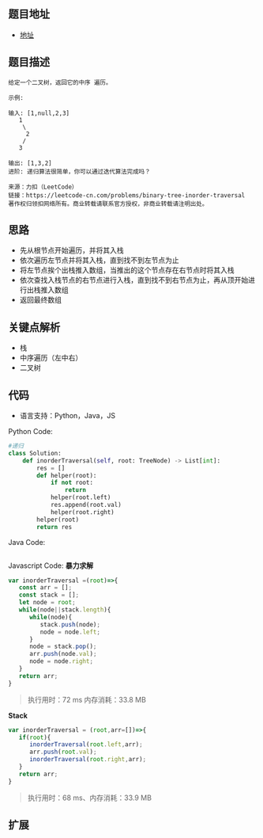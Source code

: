 ## 题目地址

- [地址](https://leetcode-cn.com/problems/binary-tree-inorder-traversal/)

## 题目描述

```
给定一个二叉树，返回它的中序 遍历。

示例:

输入: [1,null,2,3]
   1
    \
     2
    /
   3

输出: [1,3,2]
进阶: 递归算法很简单，你可以通过迭代算法完成吗？

来源：力扣（LeetCode）
链接：https://leetcode-cn.com/problems/binary-tree-inorder-traversal
著作权归领扣网络所有。商业转载请联系官方授权，非商业转载请注明出处。
```

## 思路
- 先从根节点开始遍历，并将其入栈
- 依次遍历左节点并将其入栈，直到找不到左节点为止
- 将左节点挨个出栈推入数组，当推出的这个节点存在右节点时将其入栈
- 依次查找入栈节点的右节点进行入栈，直到找不到右节点为止，再从顶开始进行出栈推入数组
- 返回最终数组

## 关键点解析
- 栈
- 中序遍历（左中右）
- 二叉树

## 代码

- 语言支持：Python，Java，JS

Python Code:

```python
#递归
class Solution:
    def inorderTraversal(self, root: TreeNode) -> List[int]:
        res = []
        def helper(root):
            if not root:
                return 
            helper(root.left)
            res.append(root.val)
            helper(root.right)
        helper(root)
        return res
```

Java Code:

```java
```

Javascript Code:
**暴力求解**
```js
var inorderTraversal =(root)=>{
   const arr = [];
   const stack = [];
   let node = root;
   while(node||stack.length){
      while(node){
         stack.push(node);
         node = node.left;
      }
      node = stack.pop();
      arr.push(node.val);
      node = node.right;
   }
   return arr;
}
```
> 执行用时：72 ms 内存消耗：33.8 MB

**Stack**
```js
var inorderTraversal = (root,arr=[])=>{
   if(root){
      inorderTraversal(root.left,arr);
      arr.push(root.val);
      inorderTraversal(root.right,arr);
   }
   return arr;
}
```
> 执行用时：68 ms、内存消耗：33.9 MB


## 扩展
